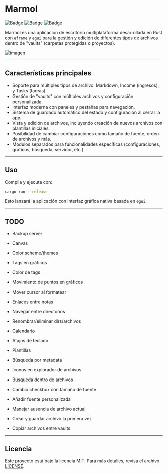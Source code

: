 # Marmol

![Badge](https://img.shields.io/badge/License-MIT-blue)
![Badge](https://img.shields.io/badge/Version-0.1.0-green)
![Badge](https://img.shields.io/badge/Rust-1.70+-orange)

Marmol es una aplicación de escritorio multiplataforma desarrollada en Rust con `eframe` y `egui` para la gestión y edición de diferentes tipos de archivos dentro de "vaults" (carpetas protegidas o proyectos).

![imagen]()

---

## Características principales

- Soporte para múltiples tipos de archivo: Markdown, Income (ingresos), y Tasks (tareas).
- Gestión de "vaults" con múltiples archivos y configuración personalizada.
- Interfaz moderna con paneles y pestañas para navegación.
- Sistema de guardado automático del estado y configuración al cerrar la app.
- Vista y edición de archivos, incluyendo creación de nuevos archivos con plantillas iniciales.
- Posibilidad de cambiar configuraciones como tamaño de fuente, orden de archivos y más.
- Módulos separados para funcionalidades específicas (configuraciones, gráficos, búsqueda, servidor, etc.).

---

## Uso

Compila y ejecuta con:

```bash
cargo run --release
````

Esto lanzará la aplicación con interfaz gráfica nativa basada en `egui`.

---

## TODO

* Backup server

* Canvas

* Color scheme/themes

* Tags en gráficos

* Color de tags

* Movimiento de puntos en gráficos

* Mover cursor al formatear

* Enlaces entre notas

* Navegar entre directorios

* Renombrar/eliminar dirs/archivos

* Calendario

* Atajos de teclado

* Plantillas

* Búsqueda por metadata

* Iconos en explorador de archivos

* Búsqueda dentro de archivos

* Cambio checkbox con tamaño de fuente

* Añadir fuente personalizada

* Manejar ausencia de archivo actual

* Crear y guardar archivo la primera vez

* Copiar archivos entre vaults

---

## Licencia

Este proyecto está bajo la licencia MIT. Para más detalles, revisa el archivo [LICENSE](./LICENSE).
